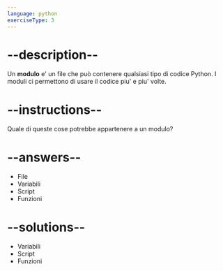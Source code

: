 ```yaml
---
language: python
exerciseType: 3
---
```


# --description--

Un __modulo__ e' un file che può contenere qualsiasi tipo di codice Python.
I moduli ci permettono di usare il codice piu' e piu' volte.

# --instructions--

Quale di queste cose potrebbe appartenere a un modulo?

# --answers--

- File
- Variabili
- Script
- Funzioni

# --solutions--

- Variabili
- Script
- Funzioni
